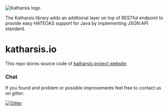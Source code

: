 ![Katharsis logo](http://katharsis.io/assets/img/engine_katharsis_github_4.png)

The Katharsis library adds an additional layer on top of RESTful endpoint to provide easy HATEOAS support for Java by implementing JSON:API standard.

# katharsis.io
This repo stores source code of [katharsis project website](http://katharsis.io).

### Chat
If you found and problem or possible improvements feel free to contact us on gitter:

[![Gitter](https://badges.gitter.im/Join%20Chat.svg)](https://gitter.im/katharsis-project/katharsis.io?utm_source=badge&utm_medium=badge&utm_campaign=pr-badge&utm_content=badge)
